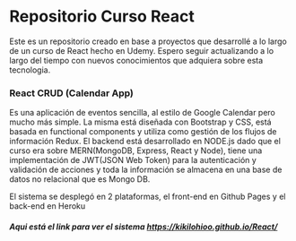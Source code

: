 # Repositorio Curso React
Este es un repositorio creado en base a proyectos que desarrollé a lo largo de un curso de React hecho en Udemy. Espero seguir actualizando a lo largo del tiempo con nuevos conocimientos que adquiera sobre esta tecnologia.

### React CRUD (Calendar App)
Es una aplicación de eventos sencilla, al estilo de Google Calendar pero mucho más simple.
La misma está diseñada con Bootstrap y CSS, está basada en functional components y utiliza como gestión de los flujos de información Redux. El backend está desarrollado en NODE.js dado que el curso era sobre MERN(MongoDB, Express, React y Node), tiene una implementación de JWT(JSON Web Token) para la autenticación y validación de acciones y toda la información se almacena en una base de datos no relacional que es Mongo DB.

El sistema se desplegó en 2 plataformas, el front-end en Github Pages y el back-end en Heroku
##### Aqui está el link para ver el sistema https://kikilohioo.github.io/React/
